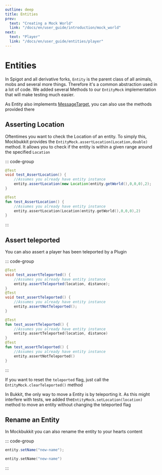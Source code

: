 ```yaml
---
outline: deep
title: Entities
prev:
  text: "Creating a Mock World"
  link: "/docs/en/user_guide/introduction/mock_world"
next:
  text: "Player"
  link: "/docs/en/user_guide/entities/player"
---
```


# Entities

In Spigot and all derivative forks, `Entity` is the parent class of all animals,
mobs and several more things. Therefore it's a common abstraction used in a lot
of code. We added several Methods to our `EntityMock` implementation that will
make testing much easier.

As Entity also implements [MessageTarget](message_target.md), you can also use
the methods provided there

## Asserting Location

Oftentimes you want to check the Location of an entity. To simply this,
Mockbukkit provides the `EntityMock.assertLocation(Location,double)` method.
It allows you to check if the entity is within a given range around the
specified `Location`

::: code-group

```java [Java]
@Test
void test_AssertLocation() {
    //Assumes you already have entity instance
    entity.assertLocation(new Location(entity.getWorld(),0,0,0),2);
}
```

```kotlin [Kotlin]
@Test
fun test_AssertLocation() {
    //Assumes you already have entity instance
    entity.assertLocation(Location(entity.getWorld(),0,0,0),2)
}
```

:::

## Assert teleported

You can also assert a player has been teleported by a Plugin

::: code-group

```java [Java]
@Test
void test_assertTeleported() {
    //Assumes you already have entity instance
    entity.assertTeleported(location, distance);
}
@Test
void test_assertTeleported() {
    //Assumes you already have entity instance
    entity.assertNotTeleported();
}

```

```kotlin [Kotlin]
@Test
fun test_assertTeleported() {
    //Assumes you already have entity instance
    entity.assertTeleported(location, distance)
}
@Test
fun test_assertTeleported() {
    //Assumes you already have entity instance
    entity.assertNotTeleported()
}
```

:::

If you want to reset the `teleported` flag, just call the
`EntityMock.clearTeleported()` method

In Bukkit, the only way to move a Entity is by teleporting it. As this might
interfere with tests, we added the`EntityMock.setLocation(location)` method
to move an entity without changing the teleported flag

## Rename an Entity

In Mockbukkit you can also rename the entity to your hearts content

::: code-group

```java [Java]
entity.setName("new-name");
```

```kotlin [Kotlin]
entity.setName("new-name")
```

:::
